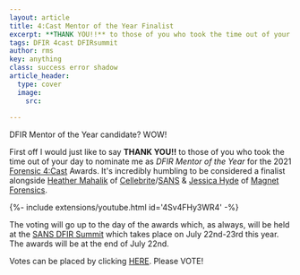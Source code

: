 ```yaml
---
layout: article
title: 4:Cast Mentor of the Year Finalist
excerpt: **THANK YOU!!** to those of you who took the time out of your day to nominate me as *DFIR Mentor of the Year* for the 2021 [Forensic 4:Cast](https://forensic4cast.com/ Awards. Votes can be placed by clicking [HERE](http://f4c.me/v21).
tags: DFIR 4cast DFIRsummit
author: rms
key: anything
class: success error shadow
article_header:
  type: cover
  image:
    src:
    
---
```

DFIR Mentor of the Year candidate? WOW! 

First off I would just like to say **THANK YOU!!** to those of you who took the time out of your day to nominate me as *DFIR Mentor of the Year* for the 2021 [Forensic 4:Cast](https://forensic4cast.com/) Awards. It's incredibly humbling to be considered a finalist alongside [Heather Mahalik](https://twitter.com/HeatherMahalik) of [Cellebrite](https://www.cellebrite.com)/[SANS](https://www.sans.org) & [Jessica Hyde](https://twitter.com/B1N2H3X0) of [Magnet Forensics](https://www.magnetforensics.com). 

<div>{%- include extensions/youtube.html id='4Sv4FHy3WR4' -%}</div>

The voting will go up to the day of the awards which, as always, will be held at the [SANS DFIR Summit](https://www.sans.org/cyber-security-training-events/digital-forensics-summit-2021/) which takes place on July 22nd-23rd this year. The awards will be at the end of July 22nd.

Votes can be placed by clicking [HERE](http://f4c.me/v21). Please VOTE!

<!--more-->
